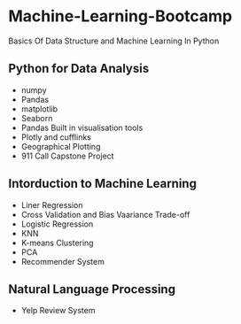 # Machine-Learning-Bootcamp
Basics Of Data Structure and Machine Learning In Python
## Python for Data Analysis
- numpy
- Pandas
- matplotlib
- Seaborn
- Pandas Built in visualisation tools
- Plotly and cufflinks
- Geographical Plotting
- 911  Call Capstone Project
## Intorduction to Machine Learning
- Liner Regression
- Cross Validation and Bias Vaariance Trade-off
- Logistic Regression
- KNN
- K-means Clustering
- PCA
- Recommender System
## Natural Language Processing
- Yelp Review System

